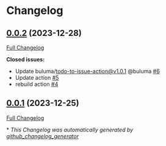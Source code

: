 # Changelog

## [0.0.2](https://github.com/buluma/ansible-role-beats/tree/0.0.2) (2023-12-28)

[Full Changelog](https://github.com/buluma/ansible-role-beats/compare/0.0.1...0.0.2)

**Closed issues:**

- Update buluma/todo-to-issue-action@v1.0.1 @buluma [\#6](https://github.com/buluma/ansible-role-beats/issues/6)
- Update action [\#5](https://github.com/buluma/ansible-role-beats/issues/5)
- rebuild action [\#4](https://github.com/buluma/ansible-role-beats/issues/4)

## [0.0.1](https://github.com/buluma/ansible-role-beats/tree/0.0.1) (2023-12-25)

[Full Changelog](https://github.com/buluma/ansible-role-beats/compare/e131304b9effe58acccaeb77a21437d45a30b0e6...0.0.1)



\* *This Changelog was automatically generated by [github_changelog_generator](https://github.com/github-changelog-generator/github-changelog-generator)*
